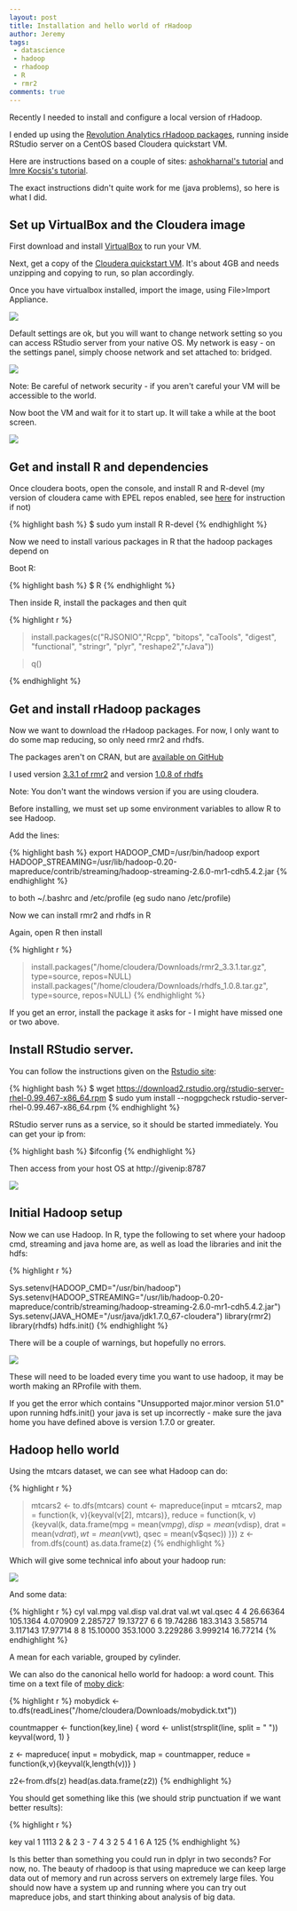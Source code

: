 ```yaml
---
layout: post
title: Installation and hello world of rHadoop
author: Jeremy
tags:
 - datascience
 - hadoop
 - rhadoop
 - R
 - rmr2
comments: true
---
```


Recently I needed to install and configure a local version of rHadoop.

I ended up using the [Revolution Analytics rHadoop packages](https://github.com/RevolutionAnalytics/RHadoop/wiki),
running inside RStudio server on a CentOS based Cloudera quickstart VM.


Here are instructions based on a couple of sites: [ashokharnal's tutorial](https://ashokharnal.wordpress.com/2014/01/16/installing-r-rhadoop-and-rstudio-over-cloudera-hadoop-ecosystem-revised/)
and [Imre Kocsis's tutorial](http://home.mit.bme.hu/~ikocsis/notes/2013/10/28/rhadoop-sandbox-with-the-cloudera-quickstart-vm/).

The exact instructions didn't quite work for me (java problems), so here is what I did.

## Set up VirtualBox and the Cloudera image

First download and install [VirtualBox](https://www.virtualbox.org/) to run your VM.

Next, get a copy of the [Cloudera quickstart VM](http://www.cloudera.com/content/cloudera/en/downloads/quickstart_vms/cdh-5-4-x.html).
It's about 4GB and needs unzipping and copying to run, so plan accordingly.

Once you have virtualbox installed, import the image, using File>Import Appliance.

![](/assets/rhadooppost/import.png)

Default settings are ok, but you will want to change network setting so you can access RStudio server from your native OS.
My network is easy - on the settings panel, simply choose network and set attached to: bridged.

![](/assets/rhadooppost/network.png)

Note: Be careful of network security - if you aren't careful your VM will be accessible to the world.

Now boot the VM and wait for it to start up. It will take a while at the boot screen.

![](/assets/rhadooppost/boot.png)


## Get and install R and dependencies

Once cloudera boots, open the console, and install R and R-devel (my version of cloudera came with EPEL repos enabled, see [here](https://fedoraproject.org/wiki/EPEL) for instruction if not)

{% highlight bash %}
$ sudo yum install R R-devel
{% endhighlight %}


Now we need to install various packages in R that the hadoop packages depend on

Boot R:

{% highlight bash %}
$ R
{% endhighlight %}

Then inside R, install the packages and then quit

{% highlight r %}
> install.packages(c("RJSONIO","Rcpp", "bitops", "caTools", "digest",
  "functional", "stringr", "plyr", "reshape2","rJava"))

> q()

{% endhighlight %}

## Get and install rHadoop packages

Now we want to download the rHadoop packages. For now, I only want to do some map reducing, so only need rmr2 and rhdfs.

The packages aren't on CRAN, but are [available on GitHub](https://github.com/RevolutionAnalytics/RHadoop/wiki/Downloads)

I used version [3.3.1 of rmr2](https://github.com/RevolutionAnalytics/rmr2/releases/download/3.3.1/rmr2_3.3.1.tar.gz) and version [1.0.8 of rhdfs](https://github.com/RevolutionAnalytics/rhdfs/blob/master/build/rhdfs_1.0.8.tar.gz)

Note: You don't want the windows version if you are using cloudera.

Before installing, we must set up some environment variables to allow R to see Hadoop.

Add the lines:

{% highlight bash %}
export HADOOP_CMD=/usr/bin/hadoop
export HADOOP_STREAMING=/usr/lib/hadoop-0.20-mapreduce/contrib/streaming/hadoop-streaming-2.6.0-mr1-cdh5.4.2.jar
{% endhighlight %}


to both ~/.bashrc and /etc/profile (eg sudo nano /etc/profile)

Now we can install rmr2 and rhdfs in R

Again, open R then install

{% highlight r %}
> install.packages("/home/cloudera/Downloads/rmr2_3.3.1.tar.gz", type=source, repos=NULL)
> install.packages("/home/cloudera/Downloads/rhdfs_1.0.8.tar.gz", type=source, repos=NULL)
{% endhighlight %}


If you get an error, install the package it asks for - I might have missed one or two above.


## Install RStudio server.

You can follow the instructions given on the [Rstudio site](https://www.rstudio.com/products/rstudio/download-server/):

{% highlight bash %}
$ wget https://download2.rstudio.org/rstudio-server-rhel-0.99.467-x86_64.rpm
$ sudo yum install --nogpgcheck rstudio-server-rhel-0.99.467-x86_64.rpm
{% endhighlight %}

RStudio server runs as a service, so it should be started immediately. You can get your ip from:

{% highlight bash %}
$ifconfig
{% endhighlight %}


Then access from your host OS at http://givenip:8787

![](/assets/rhadooppost/rstudio.png)

## Initial Hadoop setup

Now we can use Hadoop. In R, type the following to set where your hadoop cmd,
streaming and java home are, as well as load the libraries and init the hdfs:

{% highlight r %}

Sys.setenv(HADOOP_CMD="/usr/bin/hadoop")
Sys.setenv(HADOOP_STREAMING="/usr/lib/hadoop-0.20-mapreduce/contrib/streaming/hadoop-streaming-2.6.0-mr1-cdh5.4.2.jar")
Sys.setenv(JAVA_HOME="/usr/java/jdk1.7.0_67-cloudera")
library(rmr2)
library(rhdfs)
hdfs.init()
{% endhighlight %}

There will be a couple of warnings, but hopefully no errors.

![](/assets/rhadooppost/startup.png)

These will need to be loaded every time you want to use hadoop, it may be worth making an RProfile with them.

If you get the error which contains "Unsupported major.minor version 51.0" upon running hdfs.init() your java is set up incorrectly - make sure the java home you have defined above is version 1.7.0 or greater.

## Hadoop hello world

Using the mtcars dataset, we can see what Hadoop can do:

{% highlight r %}

> mtcars2 <- to.dfs(mtcars)
> count <-  mapreduce(input = mtcars2,
              map = function(k, v){keyval(v[2], mtcars)},
              reduce = function(k, v){keyval(k,
                                       data.frame(mpg = mean(v$mpg),
                                                  disp = mean(v$disp),
                                                  drat = mean(v$drat),
                                                  wt = mean(v$wt),
                                                  qsec = mean(v$qsec))
            )})
> z <- from.dfs(count)
> as.data.frame(z)
{% endhighlight %}

Which will give some technical info about your hadoop run:

![](/assets/rhadooppost/job.png)

And some data:

{% highlight r %}
  cyl  val.mpg val.disp val.drat   val.wt val.qsec
4   4 26.66364 105.1364 4.070909 2.285727 19.13727
6   6 19.74286 183.3143 3.585714 3.117143 17.97714
8   8 15.10000 353.1000 3.229286 3.999214 16.77214
{% endhighlight %}

A mean for each variable, grouped by cylinder.

We can also do the canonical hello world for hadoop: a word count. This time on a text
file of [moby dick](http://www.gutenberg.org/ebooks/2701.txt.utf-8):

{% highlight r %}
mobydick <- to.dfs(readLines("/home/cloudera/Downloads/mobydick.txt"))

countmapper <- function(key,line) {
    word <- unlist(strsplit(line, split = " "))
    keyval(word, 1)
}

z <- mapreduce(
    input = mobydick,
    map = countmapper,
    reduce = function(k,v){keyval(k,length(v))}
    )

z2<-from.dfs(z)
head(as.data.frame(z2))
{% endhighlight %}

You should get something like this (we should strip punctuation if we want better results):

{% highlight r %}

  key  val
1     1113
2   &    2
3   -    7
4   3    2
5   4    1
6   A  125
{% endhighlight %}


Is this better than something you could run in dplyr in two seconds? For now, no.
The beauty of rhadoop is that using mapreduce we can keep large data out of memory and run across servers
on extremely large files. You should now have a system up and running where you can try out mapreduce jobs,
and start thinking about analysis of big data.
